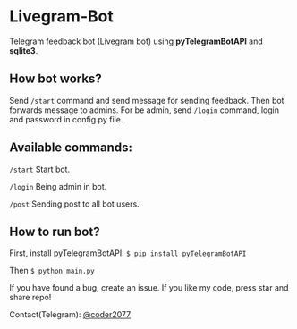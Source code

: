 # Livegram-Bot
Telegram feedback bot (Livegram bot) using **pyTelegramBotAPI** and **sqlite3**.
## How bot works?
Send `/start` command and send message for sending feedback. Then bot forwards message to admins. For be admin, send `/login` command, login and password in config.py file.
## Available commands:
`/start` Start bot.

`/login` Being admin in bot.

`/post`  Sending post to all bot users.

## How to run bot?
First, install pyTelegramBotAPI.
`$ pip install pyTelegramBotAPI`

Then
`$ python main.py`



If you have found a bug, create an issue.
If you like my code, press star and share repo!

Contact(Telegram): [@coder2077](https://t.me/coder2077)
